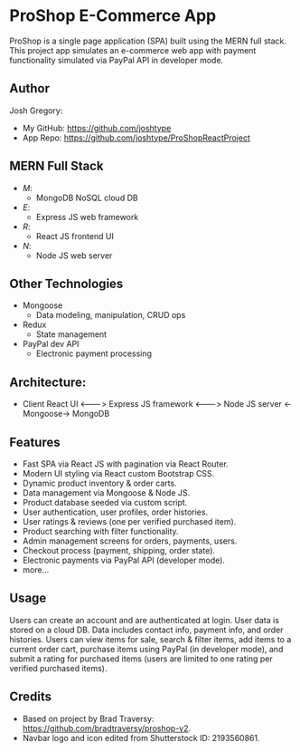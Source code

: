 # ProShop E-Commerce App

ProShop is a single page application (SPA) built using the MERN full stack. This project app simulates an e-commerce web app
with payment functionality simulated via PayPal API in developer mode.

## Author

Josh Gregory:
* My GitHub: https://github.com/joshtype
* App Repo:  https://github.com/joshtype/ProShopReactProject
    
## MERN Full Stack

* *M*:
    * MongoDB NoSQL cloud DB
* *E*:
    * Express JS web framework
* *R*:
    * React JS frontend UI
* *N*:
    * Node JS web server

## Other Technologies

* Mongoose
    * Data modeling, manipulation, CRUD ops
* Redux 
    * State management
* PayPal dev API
    * Electronic payment processing 

## Architecture:

* Client React UI <---> Express JS framework <---> Node JS server <-Mongoose-> MongoDB

## Features

* Fast SPA via React JS with pagination via React Router.
* Modern UI styling via React custom Bootstrap CSS.
* Dynamic product inventory & order carts.
* Data management via Mongoose & Node JS.
* Product database seeded via custom script.
* User authentication, user profiles, order histories.
* User ratings & reviews (one per verified purchased item).
* Product searching with filter functionality.
* Admin management screens for orders, payments, users.
* Checkout process (payment, shipping, order state).
* Electronic payments via PayPal API (developer mode).
* more...

## Usage

Users can create an account and are authenticated at login. User data is stored on a cloud DB.
Data includes contact info, payment info, and order histories. Users can view items for sale,
search & filter items, add items to a current order cart, purchase items using PayPal (in
developer mode), and submit a rating for purchased items (users are limited to one rating 
per verified purchased items).

## Credits

* Based on project by Brad Traversy: https://github.com/bradtraversy/proshop-v2.
* Navbar logo and icon edited from Shutterstock ID: 2193560861.
